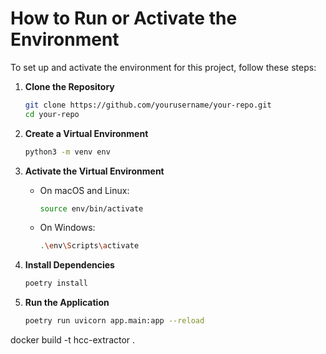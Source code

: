 # How to Run or Activate the Environment

To set up and activate the environment for this project, follow these steps:

1. **Clone the Repository**
    ```sh
    git clone https://github.com/yourusername/your-repo.git
    cd your-repo
    ```

2. **Create a Virtual Environment**
    ```sh
    python3 -m venv env
    ```

3. **Activate the Virtual Environment**

    - On macOS and Linux:
      ```sh
      source env/bin/activate
      ```
    - On Windows:
      ```sh
      .\env\Scripts\activate
      ```
      
4. **Install Dependencies**
    ```sh
    poetry install
    ```

5. **Run the Application**
    ```sh
    poetry run uvicorn app.main:app --reload
    ```

docker build -t hcc-extractor .